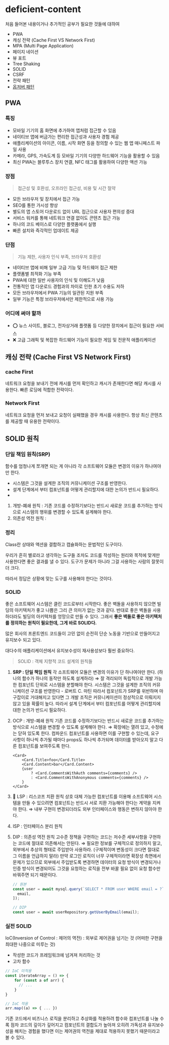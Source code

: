 # deficient-content
처음 들어본 내용이거나 추가적인 공부가 필요한 것들에 대하여

- PWA
- 캐싱 전략 (Cache First VS Network First)
- MPA (Multi Page Application)
- 페이지 네이션
- 뷰 포트
- Tree Shaking
- SOLID
- CSRF
- 전략 패턴
- [옵저버  패턴](https://github.com/JunhOpportunity/cs/tree/main/DesignPattern)

## PWA
### 특징

- 모바일 기기의 홈 화면에 추가하여 앱처럼 접근할 수 있음
- 네이티브 앱에 버금가는 편리한 접근성과 사용자 경험 제공
- 애플리케이션의 아이콘, 이름, 시작 화면 등을 정의할 수 있는 웹 앱 매니페스트 파일 사용
- 카메라, GPS, 가속도계 등 모바일 기기의 다양한 하드웨어 기능을 활용할 수 있음
- 최신 PWA는 블루투스 장치 연결, NFC 태그를 활용하여 다양한 액션 가능

### 장점

> 접근성 및 호환성, 오프라인 접근성, 비용 및 시간 절약
> 
- 모든 브라우저 및 장치에서 접근 가능
- SEO를 통한 가시성 향상
- 별도의 앱 스토어 다운로드 없이 URL 접근으로 사용자 편의성 증대
- 서비스 워커를 통해 네트워크 연결 없이도 콘텐츠 접근 가능
- 하나의 코드 베이스로 다양한 플랫폼에서 실행
- 빠른 설치와 즉각적인 업데이트 제공

### 단점

> 기능 제한, 사용자 인식 부족, 브라우저 호환성
> 
- 네이티브 앱에 비해 일부 고급 기능 및 하드웨어 접근 제한
- 플랫폼별 최적화 기능 부족
- PWA에 대한 일반 사용자의 인식 및 이해도가 낮음
- 전통적인 앱 다운로드 경험과의 차이로 인한 초기 수용도 저하
- 모든 브라우저에서 PWA 기능의 일관된 지원 부족
- 일부 기능은 특정 브라우저에서만 제한적으로 사용 가능

### 어디에 써야 할까

- ⭕ 뉴스 사이트, 블로그, 전자상거래 플랫폼 등 다양한 장치에서 접근이 필요한 서비스
- ❌ 고급 그래픽 및 복잡한 하드웨어 기능이 필요한 게임 및 전문적 애플리케이션

## 캐싱 전략 (Cache First VS Network First)
### cache First
네트워크 요청을 보내기 전에 캐시를 먼저 확인하고 캐시가 존재한다면 해당 캐시를 사용한다.
빠른 로딩에 적합한 전략이다.

### Network First
네트워크 요청을 먼저 보내고 요청이 실패했을 경우 캐시를 사용한다.
항상 최신 콘텐츠를 제공할 때 유용한 전략이다.

## SOLID 원칙

### 단일 책임 원칙(SRP)

함수를 엄청나게 쪼개면 되는 게 아니라 각 소프트웨어 모듈은 변경의 이유가 하나여야만 한다.

- 시스템은 그것을 설계한 조직의 커뮤니케이션 구조를 반영한다.
- 설계 단계에서 부터 컴포넌트를 어떻게 관리할지에 대한 논의가 반드시 필요하다.
- 
1. 개방-폐쇄 원칙 : 기존 코드를 수정하기보다는 반드시 새로운 코드를 추가하는 방식으로 시스템의 행위를 변경할 수 있도록 설계해야 한다.
2. 의존성 역전 원칙 :

### 정리

Class란 상태와 액션을 결합하고 캡슐화하는 문법적인 도구이다.

우리가 흔히 별로라고 생각하는 도구들 조차도 코드를 작성하는 원리와 목적에 맞게만 사용한다면 좋은 결과를 낼 수 있다. 도구가 문제가 아니라 그걸 사용하는 사람의 잘못이 더 크다.

따라서 정답은 상황에 맞는 도구를 사용해야 한다는 것이다.

### SOLID

좋은 소프트웨어 시스템은 클린 코드로부터 시작한다. 좋은 벽돌을 사용하지 않으면 빌딩의 아키텍처가 좋고 나쁨은 그리 큰 의미가 없는 것과 같다. 반대로 좋은 벽돌을 사용하더라도 빌딩의 아키텍처를 엉망으로 만들 수 있다. 그래서 **좋은 벽돌로 좋은 아키텍처를 정의하는 원칙이 필요한데, 그게 바로 SOLID다.**

많은 회사의 프론트엔드 코드들이 고민 없이 순전히 단순 노동을 기반으로 만들어지고 유지보수 되고 있다.

대다수의 애플리케이션에서 유지보수성이 재사용성보다 훨씬 중요하다.

> SOLID : 객체 지향적 코드 설계의 원칙들
> 
1. **SRP : 단일 책임 원칙**
각 소프트웨어 모듈은 변경의 이유가 단 하나여야만 한다.
(하나의 함수가 하나의 동작만 하도록 설계하라)
⇒ 잘 격리되어 독립적으로 개발 가능한 컴포넌트 단위로 시스템을 분할해야 한다.
시스템은 그것을 설계한 조직의 커뮤니케이션 구조를 반영한다 - 로버트 C. 마틴
따라서 컴포넌트가 SRP를 위반하며 마구잡이로 거대해지고 있다면 그 개발 조직은 커뮤니케이션이 정상적으로 이뤄지지 않고 있을 확률이 높다.
따라서 설계 단계에서 부터 컴포넌트를 어떻게 관리할지에 대한 논의가 반드시 필요하다.

2. OCP : 개방-폐쇄 원칙
기존 코드를 수정하기보다는 반드시 새로운 코드를 추가하는 방식으로 시스템을 변경할 수 있도록 설계해야 한다.
⇒ 확장에는 열려 있고, 수정에는 닫혀 있도록 한다.
컴파운드 컴포넌트를 사용하면 이를 구현할 수 있는데, 요구 사항이 하나씩 추가될 때마다 props도 하나씩 추가되며 데이터를 받아오지 말고 다른 컴포넌트를 보여주도록 한다.
    
    ```tsx
    <Card>
    	<Card.Title>foo</Card.Title>
    	<Card.Content>bar</Card.Content>
    	{user
    		? <Card.CommentsWithAuth comments={comments} />
    		: <Card.CommentsWithAnonymous comments={comments} />
    	}
    </Card>
    ```
    
3. 🤔 LSP : 리스코프 치환 원칙
상호 대체 가능한 컴포넌트를 이용해 소프트웨어 시스템을 만들 수 있으려면 컴포넌트는 반드시 서로 치환 가능해야 한다는 계약을 지켜야 한다.
⇒ 내부 구현이 변경되더라도 외부 인터페이스와 행동은 변하지 않아야 한다.
4. ISP : 인터페이스 분리 원칙
5. DIP : 의존성 역전 원칙
고수준 정책을 구현하는 코드는 저수준 세부사항을 구현하는 코드에 절대로 의존해서는 안된다.
⇒ 필요한 정보를 구체적으로 정의하지 말고, 외부에서 추상의 형태로 주입받아 사용하라.
(구체적이며 변동성이 크다면 절대로 그 이름을 언급하지 말라)
만약 로그인 로직이 너무 구체적이라면 확장성 측면에서 문제가 있으므로 외부에서 주입받도록 변경하면 데이터의 요청 방식이 변경되거나 인증 방식이 변경되어도 그것을 요청하는 로직을 전부 바꿀 필요 없이 요청 함수만 바꿔주면 되기 때문이다.
    
    ```jsx
    // 원본
    const user = await mysql.query(`SELECT * FROM user WHERE email = ?`, [
      email,
    ]);
    
    // DIP
    const user = await userRepository.getUserByEmail(email);
    ```
    

### 실전 SOLID

IoC(Inversion of Control : 제어의 역전) : 외부로 제어권을 넘기는 것 (어떠한 구현을 최대한 나중으로 미루는 것)
- 작성한 코드가 프레임워크에 넘겨져 처리하는 것
- 고차 함수

```jsx
// IoC 미적용
const iterateArray = () => { 
	for (const a of arr) {
	  // ...
	}
}

// IoC 적용
arr.map((a) => { ... }) 
```

기존 코드에서 비즈니스 로직을 분리하고 추상화를 적용하려 함수와 컴포넌트를 나눌 수록 점차 코드의 깊이가 깊어지고 컴포넌트의 결합도가 높아져 오히려 가독성과 유지보수성을 해치는 경험을 했다면 이는 제어권의 역전을 제대로 적용하지 못했기 때문이라고 볼 수 있다.

